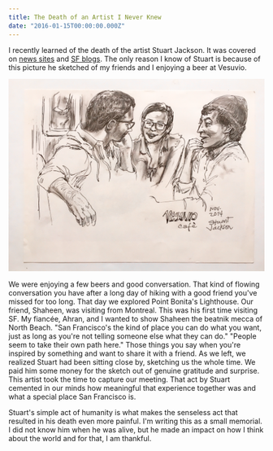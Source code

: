 ```yaml
---
title: The Death of an Artist I Never Knew
date: "2016-01-15T00:00:00.000Z"
---
```


I recently learned of the death of the artist Stuart Jackson. It was covered on [news sites](http://www.ktvu.com/news/68835025-story) and [SF blogs](http://hoodline.com/2015/12/popular-north-beach-sketch-artist-dies-after-brutal-unprovoked-attack). The only reason I know of Stuart is because of this picture he sketched of my friends and I enjoying a beer at Vesuvio.

![Friendly Conversation](./friendly_conversation.png)

We were enjoying a few beers and good conversation. That kind of flowing conversation you have after a long day of hiking with a good friend you've missed for too long. That day we explored Point Bonita's Lighthouse. Our friend, Shaheen, was visiting from Montreal. This was his first time visiting SF. My fiancée, Ahran, and I wanted to show Shaheen the beatnik mecca of North Beach. "San Francisco's the kind of place you can do what you want, just as long as you're not telling someone else what they can do." "People seem to take their own path here." Those things you say when you're inspired by something and want to share it with a friend. As we left, we realized Stuart had been sitting close by, sketching us the whole time. We paid him some money for the sketch out of genuine gratitude and surprise. This artist took the time to capture our meeting. That act by Stuart cemented in our minds how meaningful that experience together was and what a special place San Francisco is.

Stuart's simple act of humanity is what makes the senseless act that resulted in his death even more painful. I'm writing this as a small memorial. I did not know him when he was alive, but he made an impact on how I think about the world and for that, I am thankful.
